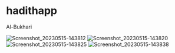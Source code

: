 # hadithapp

Al-Bukhari

![Screenshot_20230515-143812](https://github.com/ahmedelmorsy1/hadithapp/assets/38796224/00ff4c03-1ac5-4cc2-9508-46a9c80a2628)
![Screenshot_20230515-143820](https://github.com/ahmedelmorsy1/hadithapp/assets/38796224/8e3dd9e8-f273-419f-a56d-a6b94be42cd6)
![Screenshot_20230515-143825](https://github.com/ahmedelmorsy1/hadithapp/assets/38796224/fc59db32-3053-4f31-adee-a3a5fc2065bd)
![Screenshot_20230515-143838](https://github.com/ahmedelmorsy1/hadithapp/assets/38796224/72b09482-e778-4ab3-aa52-2a4f89becb5e)
